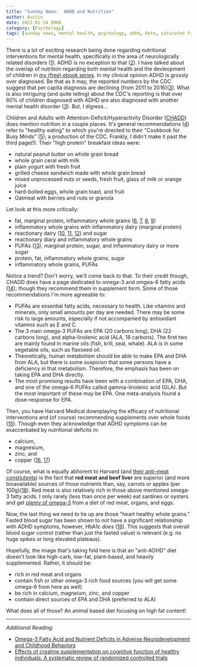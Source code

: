 ```yaml
---
title: "Sunday News:  ADHD and Nutrition"
author: Austin
date: 2021-01-24 0900
category: [Psychology]
tags: [sunday news, mental health, psychology, adhd, keto, saturated fat, ala, dha, epa]
---
```


There is a lot of exciting research being done regarding nutritional interventions for mental health, specifically in the area of neurologically related disorders ([1](https://www.chrispalmermd.com/)).  ADHD is no exception to that ([2](https://www.icd10data.com/ICD10CM/Codes/F01-F99)).  I have talked about the overlap of nutrition regarding both mental health and the devleopment of children in [my (free) ebook series](https://docs.google.com/document/d/1sd2nnWdQCKCc66bG1GoKjWA9kHngXTLKJ8bCrnG7dtA/edit?usp=sharing).  In my clinical opinion ADHD is grossly over diagnosed.  Be that as it may, the reported numbers by the CDC suggest that per capita diagnosis are declining (from 2011 to 2016)([3](https://www.cdc.gov/ncbddd/adhd/data.html)).  What is also intriguing (and quite telling) about the CDC's reporting is that over 60% of children diagnosed with ADHD are also diagnosed with another mental health disorder ([3](https://www.cdc.gov/ncbddd/adhd/data.html)).  But, I digress...

Children and Adults with Attention-Deficit/Hyperactivity Disorder ([CHADD](https://chadd.org)) does mention nutrition in a couple places.  It's general recommendations ([4](https://chadd.org/about-adhd/nutrition-and-adhd/)) refer to "healthy eating" to which you're directed to their "Cookbook for Busy Minds" ([5](https://chadd.org/wp-content/uploads/2019/03/Cookbook_for_Busy_Minds.pdf)); a production of the CDC.  Frankly, I didn't make it past the third page(!).  Their "high protein" breakfast ideas were:

* natural peanut butter on whole grain bread
* whole grain ceral with milk
* plain yogurt with fresh fruit
* grilled cheese sandwich made with whole grain bread
* mixed unprocessed nuts or seeds, fresh fruit, glass of milk or orange juice
* hard-boiled eggs, whole grain toast, and fruit
* Oatmeal with berries and nuts or granola

Let look at this more critically:

* fat, marginal protein, inflammatory whole grains ([6](https://www.sciencedaily.com/releases/2007/12/071203091236.htm), [7](https://paleoleap.com/carbs-inflammation-low-carb-paleo-diet/), [8](https://www.uab.edu/news/health/item/10316-study-low-carb-diet-provides-relief-from-knee-osteoarthritis), [9](https://pubmed.ncbi.nlm.nih.gov/16600927/))
* inflammatory whole grains with inflammatory dairy (marginal protein)
* reactionary dairy ([10](https://farrp.unl.edu/informallbig8), [11](https://pubmed.ncbi.nlm.nih.gov/15125698/), [12](https://pubmed.ncbi.nlm.nih.gov/23954566/)) and sugar
* reactionary diary and inflammatory whole grains
* PUFAs ([13](https://www.researchgate.net/figure/Average-fatty-acid-composition-of-nuts-grams-per-100-g_tbl1_6671762)), marginal protein, sugar, and inflammatory dairy or more sugar
* protein, fat, inflammatory whole grains, sugar
* inflammatory whole grains, PUFAs

Notice a trend?  Don't worry, we'll come back to that.  To their credit though, CHADD does have a page dedicated to omega-3 and omgea-6 fatty acids ([14](https://chadd.org/about-adhd/fish-oil-supplements-and-adhd/)); though they recommend them in supplement form.  Some of those recommendations I'm more agreeable to:

* PUFAs are essential fatty acids, necessary to health. Like vitamins and minerals, only small amounts per day are needed. There may be some risk to large amounts, especially if not accompanied by antioxidant vitamins such as E and C.
* The 3 main omega-3 PUFAs are EPA (20 carbons long), DHA (22 carbons long), and alpha-linolenic acid (ALA, 18 carbons). The first two are mainly found in marine oils (fish, krill, seal, whale). ALA is in some vegetable oils, such as flaxseed oil.
* Theoretically, human metabolism should be able to make EPA and DHA from ALA, but there is some suspicion that some persons have a deficiency in that metabolism. Therefore, the emphasis has been on taking EPA and DHA directly.
* The most promising results have been with a combination of EPA, DHA, and one of the omega-6 PUFAs called gamma-linolenic acid (GLA). But the most important of these may be EPA. One meta-analysis found a dose-response for EPA.

Then, you have Harvard Medical downplaying the efficacy of nutritional interventions and (of course) recommending supplements over whole foods ([15](https://www.health.harvard.edu/newsletter_article/Diet-and-attention-deficit-hyperactivity-disorder)).  Though even they acknowledge that ADHD symptoms can be exaccerbated by nutritional deficits in:

* calcium,
* magnesium, 
* zinc, and
* copper ([16](https://pubmed.ncbi.nlm.nih.gov/30099000/), [17](https://www.ncbi.nlm.nih.gov/pmc/articles/PMC4928738/))

Of course, what is equally abhorent to Harvard (and [their anti-meat constiutents](https://www.insidehighered.com/news/2020/01/23/texas-ams-beef-harvard)) is the fact that **red meat and beef liver** are superior (and more bioavailable) sources of those nutrients than, say, carrots or apples (per 100g)([18](https://chriskresser.com/natures-most-potent-superfood/)).  Red meat is also  relatively rich in those above mentioned omega-3 fatty acids.  I only rarely (less than once per week) eat sardines or oysters and get [plenty of omega-3](https://photos.app.goo.gl/svrLtrt1feE959rE9) from a diet of red meat, organs, and eggs.

Now, the last thing we need to tie up are those "heart healthy whole grains."  Fasted blood sugar has been shown to *not* have a significant relationship with ADHD symptoms, however, HbA1c *does* ([19](https://pubmed.ncbi.nlm.nih.gov/25747679/)).  This suggests that overall blood sugar control (rather than just the fasted value) is relevant (e.g. no huge spikes or long elevated plateaus).  

Hopefully, the image that's taking fold here is that an "anti-ADHD" diet doesn't look like high-carb, low-fat, plant-based, and heavily supplemented.  Rather, it should be:

* rich in red meat and organs
* contain fish or other omega-3 rich food sources (you will get some omega-6 from here as well)
* be rich in calcium, magneium, zinc, and copper
* contiain direct sources of EPA and DHA (preferred to ALA)

What does all of those?  An animal based diet focusing on high fat content!

---

*Additional Reading:*

* [Omega-3 Fatty Acid and Nutrient Deficits in Adverse Neurodevelopment and Childhood Behaviors](https://www.ncbi.nlm.nih.gov/pmc/articles/PMC4175558/)
* [Effects of creatine supplementation on cognitive function of healthy individuals: A systematic review of randomized controlled trials](https://pubmed.ncbi.nlm.nih.gov/29704637/)
